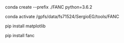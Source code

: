 

conda create --prefix ./FANC python=3.6.2

conda activate /gpfs/data/fs71524/SergioEG/tools/FANC

pip install matplotlib

pip install fanc
